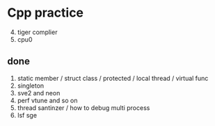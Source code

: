 # Cpp practice

4. tiger complier 
5. cpu0

## done
1. static member / struct class / protected / local thread / virtual func
2. singleton 
3. sve2 and neon 
4. perf vtune and so on
5. thread santinzer / how to debug multi process
6. lsf sge
